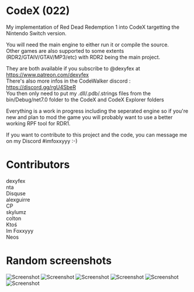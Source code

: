 # CodeX (022)

My implementation of Red Dead Redemption 1 into CodeX targetting the Nintendo Switch version.

You will need the main engine to either run it or compile the source.    
Other games are also supported to some extents (RDR2/GTAIV/GTAV/MP3/etc) with RDR2 being the main project.

They are both available if you subscribe to @dexyfex at https://www.patreon.com/dexyfex    
There's also more infos in the CodeWalker discord : https://discord.gg/rgU4SbeR               
You then only need to put my .dll/.pdb/.strings files from the bin/Debug/net7.0 folder to the CodeX and CodeX Explorer folders

Everything is a work in progress including the seperated engine so if you're new and plan to mod the game you will probably want to use a better working RPF tool for RDR1.

If you want to contribute to this project and the code, you can message me on my Discord #imfoxxyyy :-)

# Contributors
dexyfex     
nta      
Disquse       
alexguirre      
CP      
skylumz      
colton      
Ktoś      
Im Foxxyyy      
Neos    

# Random screenshots
![Screenshot](Capture%20d'écran%202023-12-15%20155046.png)
![Screenshot](Capture%20d'écran%202023-12-15%20160543.png)
![Screenshot](Capture%20d'écran%202023-12-15%20154906.png)
![Screenshot](Capture%20d'écran%202023-12-15%20160349.png)
![Screenshot](Capture%20d'écran%202023-12-15%20153351.png)
![Screenshot](Capture%20d'écran%202023-12-15%20154335.png)
